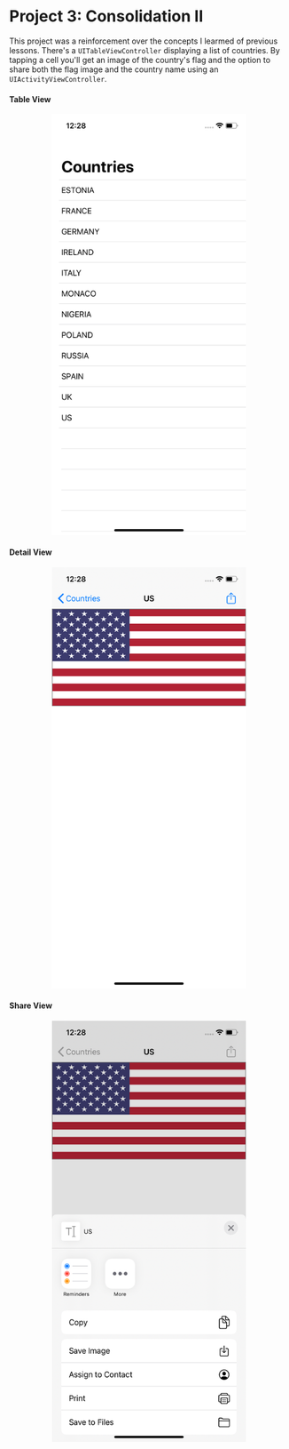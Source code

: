 # Project 3: Consolidation II
This project was a reinforcement over the concepts I learmed of previous lessons. There's a `UITableViewController` displaying
a list of countries. By tapping a cell you'll get an image of the country's flag and the option to share both the flag image and
the country name using an `UIActivityViewController`.

#### Table View
<p align="center">
  <img width="350" src="https://github.com/jcbages/100DaysOfSwift/blob/master/Project3/screenshots/screenshot1.png">
</p>

#### Detail View
<p align="center">
  <img width="350" src="https://github.com/jcbages/100DaysOfSwift/blob/master/Project3/screenshots/screenshot2.png">
</p>

#### Share View
<p align="center">
  <img width="350" src="https://github.com/jcbages/100DaysOfSwift/blob/master/Project3/screenshots/screenshot3.png">
</p>

